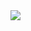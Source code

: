 
<img src="https://github.com/team-yello/.github/assets/54793607/f017819a-f103-40ee-a270-b9014420bc70" align="right">
